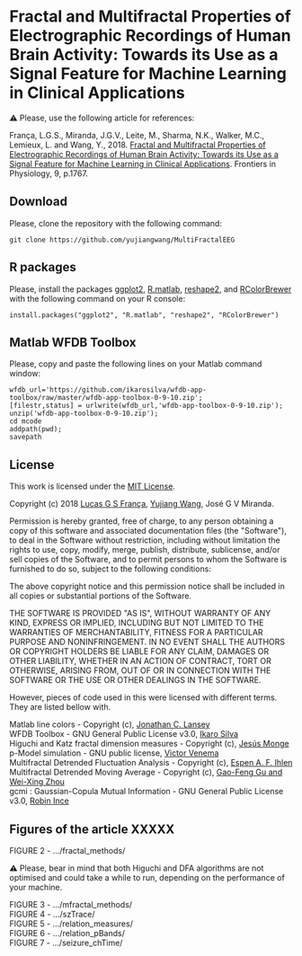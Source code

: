 # Fractal and Multifractal Properties of Electrographic Recordings of Human Brain Activity: Towards its Use as a Signal Feature for Machine Learning in Clinical Applications

:warning: Please, use the following article for references:

França, L.G.S., Miranda, J.G.V., Leite, M., Sharma, N.K., Walker, M.C., Lemieux, L. and Wang, Y., 2018. [Fractal and Multifractal Properties of Electrographic Recordings of Human Brain Activity: Towards its Use as a Signal Feature for Machine Learning in Clinical Applications](https://www.frontiersin.org/articles/10.3389/fphys.2018.01767/). Frontiers in Physiology, 9, p.1767.

## Download

Please, clone the repository with the following command:

```
git clone https://github.com/yujiangwang/MultiFractalEEG
```

## R packages

Please, install the packages [ggplot2](https://github.com/tidyverse/ggplot2), [R.matlab](https://github.com/HenrikBengtsson/R.matlab), [reshape2](https://github.com/hadley/reshape), and [RColorBrewer](https://github.com/cran/RColorBrewer) with the following command on your R console:

```
install.packages("ggplot2", "R.matlab", "reshape2", "RColorBrewer")
```

## Matlab WFDB Toolbox

Please, copy and paste the following lines on your Matlab command window:

```
wfdb_url='https://github.com/ikarosilva/wfdb-app-toolbox/raw/master/wfdb-app-toolbox-0-9-10.zip';  
[filestr,status] = urlwrite(wfdb_url,'wfdb-app-toolbox-0-9-10.zip');  
unzip('wfdb-app-toolbox-0-9-10.zip');  
cd mcode  
addpath(pwd);  
savepath 
```

## License

This work is licensed under the [MIT License](https://github.com/lucasfr/chhabra-jensen/blob/master/LICENSE). 

Copyright (c) 2018 [Lucas G S França](https://lucasfr.github.io/), [Yujiang Wang](http://xaphire.de/), José G V Miranda. 

Permission is hereby granted, free of charge, to any person obtaining a copy
of this software and associated documentation files (the "Software"), to deal
in the Software without restriction, including without limitation the rights
to use, copy, modify, merge, publish, distribute, sublicense, and/or sell
copies of the Software, and to permit persons to whom the Software is
furnished to do so, subject to the following conditions:

The above copyright notice and this permission notice shall be included in all
copies or substantial portions of the Software.

THE SOFTWARE IS PROVIDED "AS IS", WITHOUT WARRANTY OF ANY KIND, EXPRESS OR
IMPLIED, INCLUDING BUT NOT LIMITED TO THE WARRANTIES OF MERCHANTABILITY,
FITNESS FOR A PARTICULAR PURPOSE AND NONINFRINGEMENT. IN NO EVENT SHALL THE
AUTHORS OR COPYRIGHT HOLDERS BE LIABLE FOR ANY CLAIM, DAMAGES OR OTHER
LIABILITY, WHETHER IN AN ACTION OF CONTRACT, TORT OR OTHERWISE, ARISING FROM,
OUT OF OR IN CONNECTION WITH THE SOFTWARE OR THE USE OR OTHER DEALINGS IN THE
SOFTWARE.

However, pieces of code used in this were licensed with different terms. They are listed bellow with. 

Matlab line colors - Copyright (c), [Jonathan C. Lansey](https://uk.mathworks.com/matlabcentral/fileexchange/42673-beautiful-and-distinguishable-line-colors-+-colormap)<br />
WFDB Toolbox - GNU General Public License v3.0, [Ikaro Silva](https://github.com/ikarosilva/wfdb-app-toolbox/blob/master/LICENSE)<br />
Higuchi and Katz fractal dimension measures - Copyright (c), [Jesús Monge](https://uk.mathworks.com/matlabcentral/fileexchange/50290-higuchi-and-katz-fractal-dimension-measures)<br />
p-Model simulation - GNU public license, [Victor Venema](http://www2.meteo.uni-bonn.de/staff/venema/themes/surrogates/pmodel/)<br />
Multifractal Detrended Fluctuation Analysis - Copyright (c), [Espen A. F. Ihlen](https://www.ntnu.edu/inb/geri/software)<br />
Multifractal Detrended Moving Average - Copyright (c), [Gao-Feng Gu and Wei-Xing Zhou](https://journals.aps.org/pre/abstract/10.1103/PhysRevE.82.011136)<br />
gcmi : Gaussian-Copula Mutual Information - GNU General Public License v3.0, [Robin Ince](https://github.com/robince/gcmi)<br />


## Figures of the article XXXXX
  
FIGURE 2 - .../fractal_methods/  

:warning: Please, bear in mind that both Higuchi and DFA algorithms are not optimised and could take a while to run, depending on the performance of your machine.

FIGURE 3 - .../mfractal_methods/  
FIGURE 4 - .../szTrace/   
FIGURE 5 - .../relation_measures/  
FIGURE 6 - .../relation_pBands/  
FIGURE 7 - .../seizure_chTime/  
